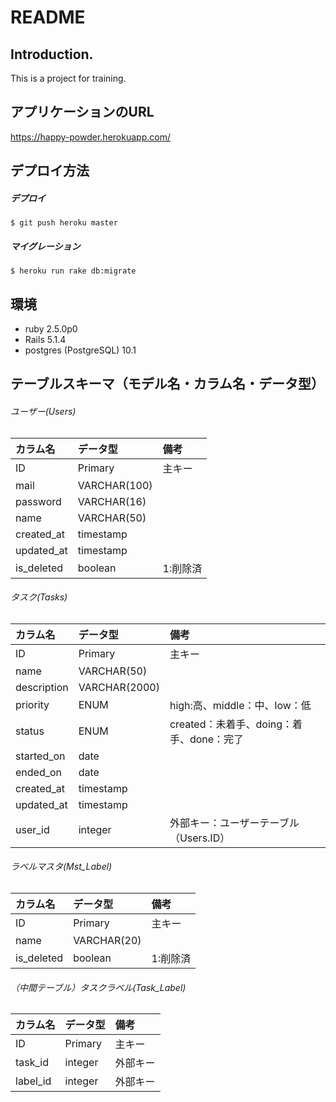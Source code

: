 # README
## Introduction.
This is a project for training.



## アプリケーションのURL
https://happy-powder.herokuapp.com/



## デプロイ方法

##### デプロイ
~~~
$ git push heroku master
~~~

##### マイグレーション
~~~
$ heroku run rake db:migrate
~~~



## 環境
* ruby 2.5.0p0
* Rails 5.1.4
* postgres (PostgreSQL) 10.1



## テーブルスキーマ（モデル名・カラム名・データ型）
###### ユーザー(Users)
| カラム名 | データ型 | 備考 |
|:-----------|:------------|:------------|
| ID         | Primary     | 主キー       |
| mail       | VARCHAR(100) |             |
| password   | VARCHAR(16)  |             |
| name       | VARCHAR(50)  |             |
| created_at | timestamp   |             |
| updated_at | timestamp   |             |
| is_deleted | boolean     | 1:削除済     |

###### タスク(Tasks)
| カラム名 | データ型 | 備考 |
|:-----------|:------------|:------------|
| ID         | Primary     | 主キー       |
| name       | VARCHAR(50)  |             |
| description| VARCHAR(2000)|             |
| priority   | ENUM        | high:高、middle：中、low：低          |
| status     | ENUM        | created：未着手、doing：着手、done：完了|
| started_on | date        |             |
| ended_on   | date        |             |
| created_at | timestamp   |             |
| updated_at | timestamp   |             |
| user_id    | integer     | 外部キー：ユーザーテーブル（Users.ID）      |

###### ラベルマスタ(Mst_Label)
| カラム名 | データ型 | 備考 |
|:-----------|:------------|:------------|
| ID         | Primary     | 主キー       |
| name       | VARCHAR(20)  |             |
| is_deleted | boolean     | 1:削除済     |

###### （中間テーブル）タスクラベル(Task_Label)
| カラム名 | データ型 | 備考 |
|:-----------|:------------|:------------|
| ID         | Primary     | 主キー       |
| task_id    | integer     | 外部キー     |
| label_id   | integer     | 外部キー     |
